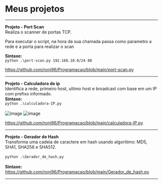 # Meus projetos

---
**Projeto - Port Scan** <br>
Realiza o scanner de portas TCP. <br>

Para executar o script, na hora da sua chamada passa como parametro a rede e a porta para realizar o scan  

**Sintaxe:**  
`python .\port-scan.py 192.168.10.0/24 80`  

https://github.com/roni96/Programacao/blob/main/port-scan.py

---
**Projeto - Calculadora de ip** <br>
Identifica a rede, primeiro host, ultimo host e broadcast com base em um IP com prefixo informado.
<br>
**Sintaxe:**  
`python .\calculadora-IP.py`  
<br>
![image](https://github.com/roni96/Programacao/assets/41062660/20029778-b951-4184-b691-a6f8c8f8d389)
![image](https://github.com/roni96/Programacao/assets/41062660/60d327eb-6d09-4979-ab79-991b6c7731c0)

https://github.com/roni96/Programacao/blob/main/calculadora-IP.py

---
**Projeto - Gerador de Hash** <br>
Transforma uma cadeia de caractere em hash usando algoritimo: MD5, SHA1, SHA256 e SHA512.
<br>  
`python .\Gerador_de_hash.py`  
<br>
**Sintaxe:**  
https://github.com/roni96/Programacao/blob/main/Gerador_de_hash.py

---
